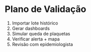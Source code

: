 # Plano de Validação

1. Importar lote histórico
2. Gerar dashboards
3. Simular queda de plaquetas
4. Verificar alerta + mapa
5. Revisão com epidemiologista
